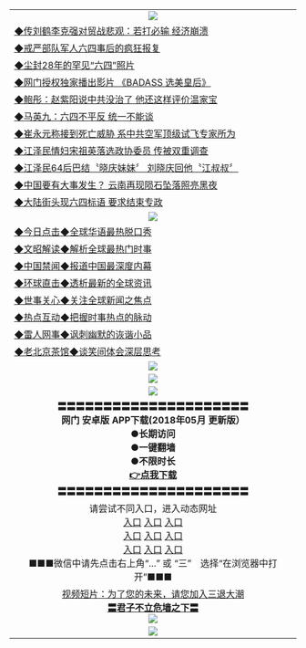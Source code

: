 <table>
  <tr>
    <td align=center><img src="https://github.com/gyhhx/image-upload/blob/master/yaowen.jpg" /></td>
  </tr>
      <tr>
<td align=left>
<a href="http://28417.sd.north.li/show.htm?c924268&from=gy">◆传刘鹤李克强对贸战悲观：若打必输 经济崩溃</a><br/></td>
   </tr>
    <tr>
<td align=left>
<a href="http://31884.sd.north.li/show.htm?c924551&from=gy">◆戒严部队军人六四事后的疯狂报复</a><br/></td>
 </tr> 
 <tr>
<td align=left>
<a href="http://2714.sd.north.li/show.htm?c924871&from=gy">◆尘封28年的罕见“六四”照片</a><br/>
</td>
   </tr>
 <tr>
<td align=left>
<a href="http://239984.sd.north.li/show.htm?c841033&from=gy">◆网门授权独家播出影片 《BADASS 选美皇后》 </a><br/>
</td>
   </tr>
 <tr>
<td align=left>
<a href="http://2784.sd.north.li/show.htm?c924852&from=gy">◆鲍彤：赵紫阳说中共没治了 他还这样评价温家宝</a><br/></td>
  </tr>
  <tr>
<td align=left>
<a href="http://2234284.sd.north.li/show.htm?c924813&from=gy">◆马英九：六四不平反 统一不能谈</a><br/>
</td>
   </tr>
<tr>
<td align=left>
<a href="http://2349284.sd.north.li/show.htm?c924822&from=gy">◆崔永元称接到死亡威胁 系中共空军顶级试飞专家所为 </a><br/></td>
   </tr>
<tr>
<td align=left>
<a href="http:/124184.sd.north.li/show.htm?c853278&from=gy">◆江泽民情妇宋祖英落选政协委员 传被双重调查 </a><br/></td>
 </tr>
   </tr>
  <tr>
<td align=left>
<a href="http://0924284.sd.north.li/show.htm?c924670&from=gy">◆江泽民64后巴结〝晓庆妹妹〞 刘晓庆回他〝江叔叔〞</a><br/>
</td>
</tr>
    <tr>
<td align=left>
<a href="http://00384.sd.north.li/show.htm?c924587&from=gy">◆中国要有大事发生？ 云南再现陨石坠落照亮黑夜</a><br/></td>
  </tr> 
     <tr>
<td align=left>
<a href="http://2qw8e4.sd.north.li/show.htm?c924672&from=gy">◆大陆街头现六四标语 要求结束专政</a><br/></td>
  </tr>
    <tr>
    <td align=center><img src="https://github.com/gyhhx/image-upload/blob/master/shipin.jpg" /></td>
  </tr>
 <tr>
   <td align=left> 
<a href="http://273354.sd.north.li/show.htm?c816850&from=gy">◆今日点击◆全球华语最热脱口秀</a><br/>
    </td>
  </tr>
  <tr>
   <td align=left>
<a href="http:/6435284.sd.north.li/show.htm?c816857&from=gy">◆文昭解读◆解析全球最热门时事</a><br/>
    </td>
  </tr>
  <tr>
  <td align=left>
<a href="http://2793284.sd.north.li/show.htm?c816860&from=gy">◆中国禁闻◆报道中国最深度内幕</a><br/>
   </tr>
  <tr>
     <td align=left>
<a href="http://2446284.sd.north.li/show.htm?c816855&from=gy">◆环球直击◆透析最新的全球资讯</a><br/>
   </tr>
   <tr>
      <td align=left>
<a href="http://2713284.sd.north.li/show.htm?c816851&from=gy">◆世事关心◆关注全球新闻之焦点</a><br/>
   </tr>
   <tr>
     <td align=left>
<a href="http://23884.sd.north.li/show.htm?c816852&from=gy">◆热点互动◆把握时事热点的脉动</a><br/>
   </tr>
   <tr>
      <td align=left>
<a href="http://34ewe4.sd.north.li/show.htm?c816694&from=gy">◆雷人网事◆讽刺幽默的诙谐小品</a><br/>
   </tr>
   <tr>
    <td align=left>
<a href="http://273284.sd.north.li/show.htm?c816650&from=gy">◆老北京茶馆◆谈笑间体会深层思考</a><br/>
   </tr>
    <tr>
    <td align=center><img src="https://github.com/gyhhx/image-upload/blob/master/gy1-wxsm.png" /></td>
  </tr>
    <tr>
    <td align=center><img src="https://github.com/gyhhx/image-upload/blob/master/tongdao2.jpg" /></td>
  </tr>
  <tr>
  <td align=center><img src="https://github.com/gyhhx/image-upload/blob/master/new1.jpg" />
  </td>
  </tr>
   <tr>
    <td align=center>
 <b>〓〓〓〓〓〓〓〓〓〓〓〓〓〓〓〓〓〓〓〓〓<br/>网门  安卓版 APP下载(2018年05月 更新版）<br/> ●长期访问<br/> ●一键翻墙<br/>  ●不限时长<br/> 
 <a href="http://t.cn/R3Fslvz">👉<b>点我下载</a><br/>〓〓〓〓〓〓〓〓〓〓〓〓〓〓〓〓〓〓〓〓〓<br/>
    </td>
    </tr>
   <tr>
    <td align=center>请尝试不同入口，进入动态网址<br/>
     <a href="https://s3.us-east-2.amazonaws.com/ogateh/show.htm?from=gy">入口</a>
      <a href="https://s3.eu-west-2.amazonaws.com/ogatel/show.htm?from=gy">入口</a>
      <a href="https://s3.amazonaws.com/ogate/show.htm?from=oGateg">入口</a><br/>
      <a href="https://s3.ap-northeast-2.amazonaws.com/ogates/show.htm?from=gy">入口</a>
      <a href="https://s3.eu-central-1.amazonaws.com/ogatef/show.htm?from=gy">入口</a>
      <a href="https://s3.ap-south-1.amazonaws.com/ogatem/show.htm?from=gy">入口</a><br/>
      <a href="https://s3-us-west-1.amazonaws.com/ogaten/show.htm?from=gy">入口</a>
      <a href="https://s3.ca-central-1.amazonaws.com/ogatec/show.htm?from=gy">入口</a>
      <a href="https://s3-ap-northeast-1.amazonaws.com/ogatet/show.htm?from=gy">入口</a><br/>
      ■■■微信中请先点击右上角“...” 或 “三”　选择“在浏览器中打开”■■■<b><br/>
    </td>
  </tr>
  <tr>
  <td align=center>
  <a href="http://273t8884.sd.north.li/show.htm?c816846_2_1&from=gy">视频短片：为了您的未来，请您加入三退大潮</a><br/>
      <a href="http://11888884.sd.north.li/show.htm?ogQuit.aspx&from=gy"><b>〓君子不立危墙之下〓<br/></a>
      <img src="https://github.com/gyhhx/image-upload/blob/master/3t.jpg" /><br/>
      </td>
  </tr>
   <tr>
    <td align=center><img src="https://raw.githubusercontent.com/oGate2/Up/master/oGate_640.jpg"/></td>
  </tr>
</table>
